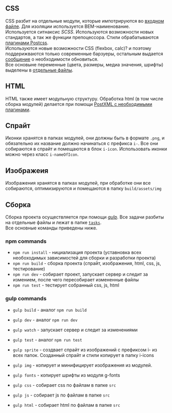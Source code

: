 ## CSS
CSS разбит на отдельные модули, которые импотрируются во [входном файле](src/styles.css). Для изоляции используется BEM-наименование.<br>
Используется ситнаксис *SCSS*. Используются возможности новых стандартов, а так же функции препоцессора. Стили обрабатываются [плагинами Postcss](tasks/css.js).<br>
Используются новые возможности CSS (flexbox, calc)? и поэтому поддерижваются только современные барзуеры, остальным выдается [сообщение](modules/g-errors) о необходимости обновиться.<br>
Все основыне переменные (цвета, размеры, медиа значения, шрифты) выделены в [отдельные файлы](modules/u-vars).

## HTML
HTML также имеет модульную структуру. Обработка html (в том числе сборка модулей) делается при помощи [PostXML с необходимыми плагинами](tasks/html.js).

## Спрайт
Иконки хранятся в папках модулей, они должны быть в формате `.png`, и обязательно их название должно начинаться с префикса `i-`. Все они собираются в спрайт и помещаются в блок `i-icon`. Использовать иконки можно через класс `i-nameOfIcon`.

## Изображеия
Изображения хранятся в папках модулей, при обработке они все собираются, оптимизируются и помещаются в папку `build/assets/img`

## Сборка
Сборка проекта осуществляется при помощи [*gulp*](gulpfile.js). Все задачи разбиты на отдельные файлы и лежат в папке [`tasks`](tasks).<br>
Все основные команды приведены ниже.
### **npm** commands
- `npm run install` - нициализация проекта (уставновка всех необоходимых зависимостей для сборки и разработки проекта)
- `npm run build` - сборка проекта (спрайт, изображения, html, css, js, тестирование)
- `npm run dev` - собирает проект, запускает сервер и следит за измением, после чего пересобирает измененные файлы
- `npm run test` - тестирует собранный css, js, html

### **gulp** commands
- `gulp build` - аналог `npm run build`
- `gulp dev` - аналог `npm run dev`
- `gulp watch` - запускает сервер и следит за изменениями
- `gulp test` - аналог `npm run test`

- `gulp sprite` - создвает спрайт из изображений с префиксом i- из всех папок. Созданный спрайт и стили копирует в папку i-icons
- `gulp img` - копирует и минифицирует изображения из модулей.
- `gulp fonts` - копирует шрифты из модуля g-fonts
- `gulp css` - собирает css по файлам в папке `src`
- `gulp js` - собирает js по файлам в папке `src`
- `gulp html` - собирает html по файлам в папке `src`
